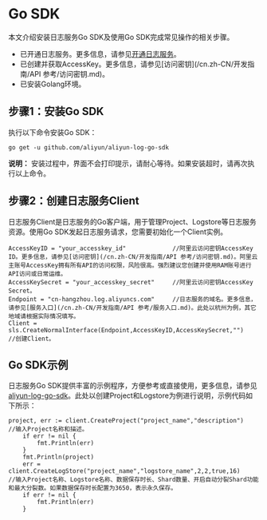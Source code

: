 # Go SDK

本文介绍安装日志服务Go SDK及使用Go SDK完成常见操作的相关步骤。

-   已开通日志服务。更多信息，请参见[开通日志服务](https://www.aliyun.com/product/sls?spm=5176.7933691.J_8058803260.20.3eeb2a665LA0eU)。
-   已创建并获取AccessKey。更多信息，请参见[访问密钥](/cn.zh-CN/开发指南/API 参考/访问密钥.md)。
-   已安装Golang环境。

## 步骤1：安装Go SDK

执行以下命令安装Go SDK：

```
go get -u github.com/aliyun/aliyun-log-go-sdk
```

**说明：** 安装过程中，界面不会打印提示，请耐心等待。如果安装超时，请再次执行以上命令。

## 步骤2：创建日志服务Client

日志服务Client是日志服务的Go客户端，用于管理Project、Logstore等日志服务资源。使用Go SDK发起日志服务请求，您需要初始化一个Client实例。

```
AccessKeyID = "your_accesskey_id"             //阿里云访问密钥AccessKey ID。更多信息，请参见[访问密钥](/cn.zh-CN/开发指南/API 参考/访问密钥.md)。阿里云主账号AccessKey拥有所有API的访问权限，风险很高。强烈建议您创建并使用RAM账号进行API访问或日常运维。
AccessKeySecret = "your_accesskey_secret"     //阿里云访问密钥AccessKey Secret。
Endpoint = "cn-hangzhou.log.aliyuncs.com"     //日志服务的域名。更多信息，请参见[服务入口](/cn.zh-CN/开发指南/API 参考/服务入口.md)。此处以杭州为例，其它地域请根据实际情况填写。 
Client = sls.CreateNormalInterface(Endpoint,AccessKeyID,AccessKeySecret,"")   //创建Client。
```

## Go SDK示例

日志服务Go SDK提供丰富的示例程序，方便参考或直接使用，更多信息，请参见[aliyun-log-go-sdk](https://github.com/aliyun/aliyun-log-go-sdk)。此处以创建Project和Logstore为例进行说明，示例代码如下所示：

```
project, err := client.CreateProject("project_name","description")   //输入Project名称和描述。
    if err != nil {
        fmt.Println(err)
    }
    fmt.Println(project)
    err = client.CreateLogStore("project_name","logstore_name",2,2,true,16)    //输入Project名称、Logstore名称、数据保存时长、Shard数量、开启自动分裂Shard功能和最大分裂数。如果数据保存时长配置为3650，表示永久保存。
    if err != nil {
        fmt.Println(err)
    }
```

